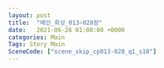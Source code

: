 ```yaml
---
layout: post
title:  "메인_회상_013~028장"
date:   2021-06-28 01:00:00 +0000
categories: Main
Tags: Story Main
SceneCode: ["scene_skip_cp013-028_q1_s10"]
---
```

